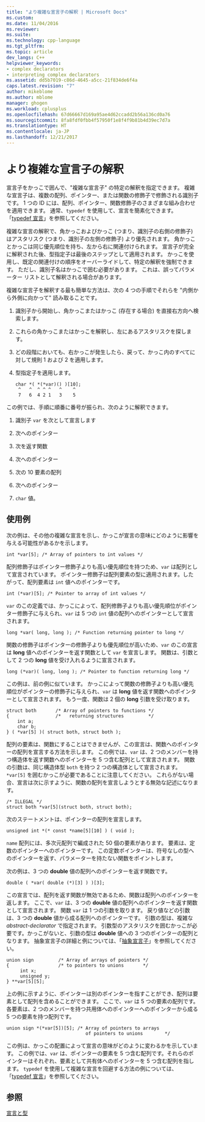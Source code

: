 ```yaml
---
title: "より複雑な宣言子の解釈 | Microsoft Docs"
ms.custom: 
ms.date: 11/04/2016
ms.reviewer: 
ms.suite: 
ms.technology: cpp-language
ms.tgt_pltfrm: 
ms.topic: article
dev_langs: C++
helpviewer_keywords:
- complex declarators
- interpreting complex declarators
ms.assetid: dd5b7019-c86d-4645-a5cc-21f834de6f4a
caps.latest.revision: "7"
author: mikeblome
ms.author: mblome
manager: ghogen
ms.workload: cplusplus
ms.openlocfilehash: 67d66667d169a95ae4d62ccadd2b56a136cd0a76
ms.sourcegitcommit: 8fa8fdf0fbb4f57950f1e8f4f9b81b4d39ec7d7a
ms.translationtype: HT
ms.contentlocale: ja-JP
ms.lasthandoff: 12/21/2017
---
```

# <a name="interpreting-more-complex-declarators"></a>より複雑な宣言子の解釈
宣言子をかっこで囲んで、"複雑な宣言子" の特定の解釈を指定できます。 複雑な宣言子は、複数の配列、ポインター、または関数の修飾子で修飾される識別子です。 1 つの ID には、配列、ポインター、関数修飾子のさまざまな組み合わせを適用できます。 通常、`typedef` を使用して、宣言を簡素化できます。 「[typedef 宣言](../c-language/typedef-declarations.md)」を参照してください。  
  
 複雑な宣言の解釈で、角かっこおよびかっこ (つまり、識別子の右側の修飾子) はアスタリスク (つまり、識別子の左側の修飾子) より優先されます。 角かっことかっこは同じ優先順位を持ち、左から右に関連付けられます。 宣言子が完全に解釈された後、型指定子は最後のステップとして適用されます。 かっこを使用し、既定の関連付けの順序をオーバーライドして、特定の解釈を強制できます。 ただし、識別子名はかっこで囲む必要があります。 これは、誤ってパラメーター リストとして解釈される場合があります。  
  
 複雑な宣言子を解釈する最も簡単な方法は、次の 4 つの手順でそれらを "内側から外側に向かって" 読み取ることです。  
  
1.  識別子から開始し、角かっこまたはかっこ (存在する場合) を直接右方向へ検索します。  
  
2.  これらの角かっこまたはかっこを解釈し、左にあるアスタリスクを探します。  
  
3.  どの段階においても、右かっこが発生したら、戻って、かっこ内のすべてに対して規則 1 および 2 を適用します。  
  
4.  型指定子を適用します。  
  
    ```  
    char *( *(*var)() )[10];  
     ^   ^  ^ ^ ^   ^    ^  
     7   6  4 2 1   3    5  
    ```  
  
 この例では、手順に順番に番号が振られ、次のように解釈できます。  
  
1.  識別子 `var` を次として宣言します  
  
2.  次へのポインター  
  
3.  次を返す関数  
  
4.  次へのポインター  
  
5.  次の 10 要素の配列  
  
6.  次へのポインター  
  
7.  `char` 値。  
  
## <a name="examples"></a>使用例  
 次の例は、その他の複雑な宣言を示し、かっこが宣言の意味にどのように影響を与える可能性があるかを示します。  
  
```  
int *var[5]; /* Array of pointers to int values */  
```  
  
 配列修飾子はポインター修飾子よりも高い優先順位を持つため、`var` は配列として宣言されています。 ポインター修飾子は配列要素の型に適用されます。したがって、配列要素は `int` 値へのポインターです。  
  
```  
int (*var)[5]; /* Pointer to array of int values */  
```  
  
 `var` のこの定義では、かっこによって、配列修飾子よりも高い優先順位がポインター修飾子に与えられ、`var` は 5 つの `int` 値の配列へのポインターとして宣言されます。  
  
```  
long *var( long, long ); /* Function returning pointer to long */  
```  
  
 関数の修飾子はポインターの修飾子よりも優先順位が高いため、`var` のこの宣言は **long** 値へのポインターを返す関数として `var` を宣言します。 関数は、引数として 2 つの **long** 値を受け入れるように宣言されます。  
  
```  
long (*var)( long, long ); /* Pointer to function returning long */  
```  
  
 この例は、前の例に似ています。 かっこによって関数の修飾子よりも高い優先順位がポインターの修飾子に与えられ、`var` は **long** 値を返す関数へのポインターとして宣言されます。 もう一度、関数は 2 個の **long** 引数を受け取ります。  
  
```  
struct both       /* Array of pointers to functions */  
{                 /*   returning structures         */  
    int a;  
    char b;  
} ( *var[5] )( struct both, struct both );  
```  
  
 配列の要素は、関数にすることはできませんが、この宣言は、関数へのポインターの配列を宣言する方法を示します。 この例では、`var` は、2 つのメンバーを持つ構造体を返す関数へのポインターを 5 つ含む配列として宣言されます。 関数の引数は、同じ構造体型 `both` を持つ 2 つの構造体として宣言されます。 `*var[5]` を囲むかっこが必要であることに注意してください。 これらがない場合、宣言は次に示すように、関数の配列を宣言しようとする無効な記述になります。  
  
```  
/* ILLEGAL */  
struct both *var[5](struct both, struct both);  
```  
  
 次のステートメントは、ポインターの配列を宣言します。  
  
```  
unsigned int *(* const *name[5][10] ) ( void );  
```  
  
 `name` 配列には、多次元配列で編成された 50 個の要素があります。 要素は、定数のポインターへのポインターです。 この定数ポインターは、符号なしの型へのポインターを返す、パラメーターを持たない関数をポイントします。  
  
 次の例は、3 つの **double** 値の配列へのポインターを返す関数です。  
  
```  
double ( *var( double (*)[3] ) )[3];  
```  
  
 この宣言では、配列を返す関数が無効であるため、関数は配列へのポインターを返します。 ここで、`var` は、3 つの **double** 値の配列へのポインターを返す関数として宣言されます。 関数 `var` は 1 つの引数を取ります。 戻り値などの引数は、3 つの **double** 値から成る配列へのポインターです。 引数の型は、複雑な *abstract-declarator* で指定されます。 引数型のアスタリスクを囲むかっこが必要です。かっこがないと、引数の型は **double** 値への 3 つのポインターの配列となります。 抽象宣言子の詳細と例については、「[抽象宣言子](../c-language/c-abstract-declarators.md)」を参照してください。  
  
```  
union sign         /* Array of arrays of pointers */  
{                  /* to pointers to unions       */  
     int x;  
     unsigned y;  
} **var[5][5];  
```  
  
 上の例に示すように、ポインターは別のポインターを指すことができ、配列は要素として配列を含めることができます。 ここで、`var` は 5 つの要素の配列です。 各要素は、2 つのメンバーを持つ共用体へのポインターへのポインターから成る 5 つの要素を持つ配列です。  
  
```  
union sign *(*var[5])[5]; /* Array of pointers to arrays  
                             of pointers to unions        */  
```  
  
 この例は、かっこの配置によって宣言の意味がどのように変わるかを示しています。 この例では、`var` は、ポインターの要素を 5 つ含む配列です。それらのポインターはそれぞれ、要素として共有体へのポインターを 5 つ含む配列を指します。 `typedef` を使用して複雑な宣言を回避する方法の例については、「[typedef 宣言](../c-language/typedef-declarations.md)」を参照してください。  
  
## <a name="see-also"></a>参照  
 [宣言と型](../c-language/declarations-and-types.md)